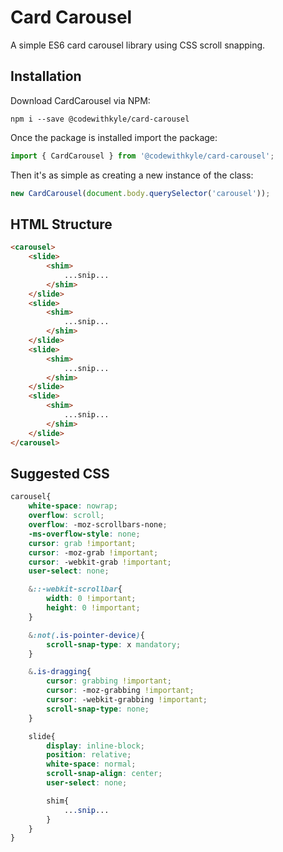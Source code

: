 # Card Carousel
A simple ES6 card carousel library using CSS scroll snapping.

## Installation

Download CardCarousel via NPM:

```
npm i --save @codewithkyle/card-carousel
```

Once the package is installed import the package:

```typescript
import { CardCarousel } from '@codewithkyle/card-carousel';
```

Then it's as simple as creating a new instance of the class:

```typescript
new CardCarousel(document.body.querySelector('carousel'));
```

## HTML Structure

```html
<carousel>
    <slide>
        <shim>
            ...snip...
        </shim>
    </slide>
    <slide>
        <shim>
            ...snip...
        </shim>
    </slide>
    <slide>
        <shim>
            ...snip...
        </shim>
    </slide>
    <slide>
        <shim>
            ...snip...
        </shim>
    </slide>
</carousel>
```

## Suggested CSS

```scss
carousel{
    white-space: nowrap;
    overflow: scroll;
    overflow: -moz-scrollbars-none;
    -ms-overflow-style: none;
    cursor: grab !important;
    cursor: -moz-grab !important;
    cursor: -webkit-grab !important;
    user-select: none;

    &::-webkit-scrollbar{
        width: 0 !important;
        height: 0 !important;
    }

    &:not(.is-pointer-device){
        scroll-snap-type: x mandatory;
    }

    &.is-dragging{
        cursor: grabbing !important;
        cursor: -moz-grabbing !important;
        cursor: -webkit-grabbing !important;
        scroll-snap-type: none;
    }

    slide{
        display: inline-block;
        position: relative;
        white-space: normal;
        scroll-snap-align: center;
        user-select: none;

        shim{
            ...snip...
        }
    }
}
```